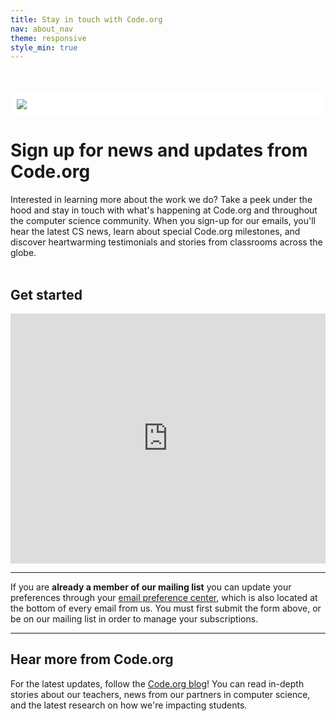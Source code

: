 ```yaml
---
title: Stay in touch with Code.org
nav: about_nav
theme: responsive
style_min: true
---
```


<div style="background-color: #FFFFFF; padding: 10px; margin-top:50px;"><img src="/images/marketing/2018_HoC-257.jpg" style="max-width: 100%"/></div>

# Sign up for news and updates from Code.org

Interested in learning more about the work we do? Take a peek under the hood and stay in touch with what's happening at Code.org and throughout the computer science community. When you sign-up for our emails, you'll hear the latest CS news, learn about special Code.org milestones, and discover heartwarming testimonials and stories from classrooms across the globe. 
<br><br>

## Get started

<iframe src="http://go.pardot.com/l/153401/2021-01-13/p1jgm7" width="100%" height="400" type="text/html" frameborder="0" allowTransparency="true" style="border: 0"></iframe>

<hr>

If you are <strong>already a member of our mailing list</strong> you can update your preferences through your <a href="http://go.pardot.com/emailPreference/e/epc/153401/MDEPHaHUMDyQS3NZ_DalCg3VmHstpnj73SkzdhmIPuw/699">email preference center</a>, which is also located at the bottom of every email from us. You must first submit the form above, or be on our mailing list in order to manage your subscriptions. 

<hr>

## <a name="Blog"></a>Hear more from Code.org

For the latest updates, follow the <a href="https://codeorg.medium.com/">Code.org blog</a>! You can read in-depth stories about our teachers, news from our partners in computer science, and the latest research on how we're impacting students. 
